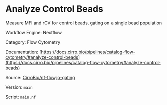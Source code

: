 # Analyze Control Beads

Measure MFI and rCV for control beads, gating on a single bead population


Workflow Engine: Nextflow


Category: Flow Cytometry


Documentation: [https://docs.cirro.bio/pipelines/catalog-flow-cytometry/#analyze-control-beads](https://docs.cirro.bio/pipelines/catalog-flow-cytometry/#analyze-control-beads)


Source: [CirroBio/nf-flowjo-gating](CirroBio/nf-flowjo-gating)


Version: `main`


Script: `main.nf`
